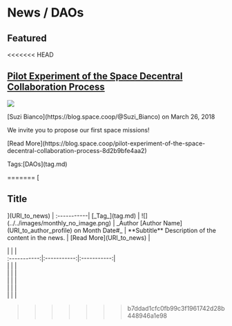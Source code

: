 # News / DAOs

## **Featured**
<<<<<<< HEAD
[<h2>Pilot Experiment of the Space Decentral Collaboration Process</h2>](https://blog.space.coop/pilot-experiment-of-the-space-decentral-collaboration-process-8d2b9bfe4aa2)
![](https://cdn-images-1.medium.com/max/2000/1*D7j0jtilNSqxHxpsxFLeDg.png)
<p>[Suzi Bianco](https://blog.space.coop/@Suzi_Bianco) on March 26, 2018</p>
<p>We invite you to propose our first space missions!</p>
<p>[Read More](https://blog.space.coop/pilot-experiment-of-the-space-decentral-collaboration-process-8d2b9bfe4aa2)</p>
<p>Tags:[DAOs](tag.md)</p>
=======
[<h2>Title</h2>](URI_to_news) |
:-----------|
[_Tag_](tag.md) |
![](../../images/monthly_no_image.png) |
_Author [Author Name](URI_to_author_profile) on Month Date#_ |
**Subtitle** Description of the content in the news. |
[Read More](URI_to_news) |

| | |  
:-----------:|:-----------:|:-----------:|  
| | |  
| | |  
| | |  
| | |  
| | |  
>>>>>>> b7ddad1cfc0fb99c3f1961742d28b448946a1e98
